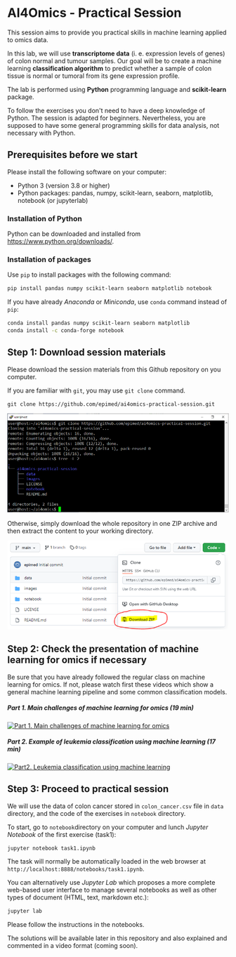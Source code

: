 # AI4Omics - Practical Session
This session aims to provide you practical skills in machine learning applied to omics data.

In this lab, we will use **transcriptome data** (i. e. expression levels of genes) of colon normal and tumour samples. Our goal will be to create a machine learning **classification algorithm** to predict whether a sample of colon tissue is normal or tumoral from its gene expression profile.

The lab is performed using **Python** programming language and **scikit-learn** package.

To follow the exercises you don't need to have a deep knowledge of Python. The session is adapted for beginners. Nevertheless, you are supposed to have some general programming skills for data analysis, not necessary with Python.  

## Prerequisites before we start  

Please install the following software on your computer:

- Python 3 (version 3.8 or higher)
- Python packages: pandas, numpy, scikit-learn, seaborn, matplotlib, notebook (or jupyterlab) 

### Installation of Python

Python can be downloaded and installed from https://www.python.org/downloads/.

### Installation of packages

Use `pip` to install packages with the following command:

```bash
pip install pandas numpy scikit-learn seaborn matplotlib notebook
```
If you have already *Anaconda* or *Miniconda*, use `conda` command instead of `pip`:

```bash
conda install pandas numpy scikit-learn seaborn matplotlib
conda install -c conda-forge notebook
```

## Step 1: Download session materials

Please download the session materials from this Github repository on you computer. 

If you are familiar with `git`, you may use `git clone` command.

```git
git clone https://github.com/epimed/ai4omics-practical-session.git
```

![git clone repository](/images/git_clone.png)

Otherwise, simply download the whole repository in one ZIP archive and then extract the content to your working directory. 

![download repository](/images/git_download_marked.png)

## Step 2: Check the presentation of machine learning for omics if necessary

Be sure that you have already followed the regular class on machine learning for omics. If not, please watch first these videos which show a general machine learning pipeline and some common classification models.  

##### Part 1. Main challenges of machine learning for omics (19 min)

[![Part 1. Main challenges of machine learning for omics](https://img.youtube.com/vi/1C26bgWfsw4/0.jpg)](https://www.youtube.com/watch?v=1C26bgWfsw4)

##### Part 2. Example of leukemia classification using machine learning (17 min)

[![Part2. Leukemia classification using machine learning](https://img.youtube.com/vi/u_47GUetPFA/0.jpg)](https://www.youtube.com/watch?v=u_47GUetPFA)

## Step 3: Proceed to practical session

We will use the data of colon cancer stored in `colon_cancer.csv` file in `data` directory, and the code of the exercises in `notebook` directory.

To start, go to `notebook`directory on your computer and lunch *Jupyter Notebook* of the first exercise (task1):

```bash
jupyter notebook task1.ipynb
```

The task will normally be automatically loaded in the web browser at `http://localhost:8888/notebooks/task1.ipynb`. 

You can alternatively use *Jupyter Lab* which proposes a more complete web-based user interface to manage several notebooks as well as other types of document (HTML, text, markdown etc.):

```bash
jupyter lab
```

Please follow the instructions in the notebooks.

The solutions will be available later in this repository and also explained and commented in a video format (coming soon).